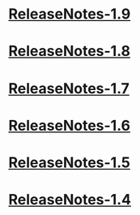 # [ReleaseNotes-1.9](ReleaseNotes.md)
# [ReleaseNotes-1.8](ReleaseNotes-1.8.md)
# [ReleaseNotes-1.7](ReleaseNotes-1.7.md)
# [ReleaseNotes-1.6](ReleaseNotes-1.6.md)
# [ReleaseNotes-1.5](ReleaseNotes-1.5.md)
# [ReleaseNotes-1.4](ReleaseNotes-1.4.md)

